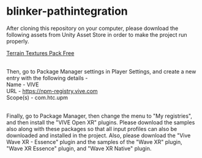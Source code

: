 # blinker-pathintegration
 
After cloning this repository on your computer, please download the following assets from Unity Asset Store in order to make the project run properly. <br>

[Terrain Textures Pack Free](https://assetstore.unity.com/packages/2d/textures-materials/nature/terrain-textures-pack-free-139542) <br><br>

Then, go to Package Manager settings in Player Settings, and create a new entry with the following details - <br>
Name - VIVE <br>
URL - https://npm-registry.vive.com <br>
Scope(s) - com.htc.upm <br><br>

Finally, go to Package Manager, then change the menu to \"My registries\", and then install the \"VIVE Open XR\" plugins. Please download the samples also along with these packages so that all input profiles can also be downloaded and installed in the project. Also, please download the \"Vive Wave XR - Essence\" plugin and the samples of the \"Wave XR\" plugin, \"Wave XR Essence\" plugin, and \"Wave XR Native\" plugin. <br><br>
